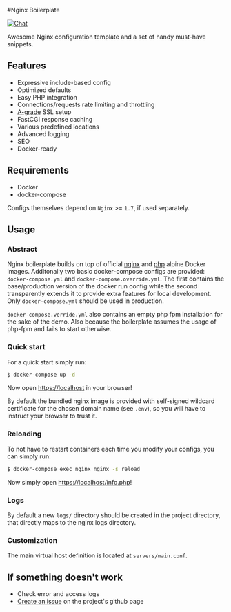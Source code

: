 #Nginx Boilerplate 

[![Chat](https://img.shields.io/gitter/room/gitterHQ/gitter.svg)](https://gitter.im/nginx-boilerplate/nginx-boilerplate)

Awesome Nginx configuration template and a set of handy must-have snippets.

## Features
 * Expressive include-based config
 * Optimized defaults
 * Easy PHP integration
 * Connections/requests rate limiting and throttling
 * [A-grade](https://www.ssllabs.com/ssltest/analyze.html) SSL setup
 * FastCGI response caching
 * Various predefined locations
 * Advanced logging
 * SEO
 * Docker-ready

## Requirements
 * Docker
 * docker-compose
 
Configs themselves depend on `Nginx` >= `1.7`, if used separately.
 
## Usage

### Abstract
Nginx boilerplate builds on top of official [nginx](https://hub.docker.com/_/nginx/) and [php](https://hub.docker.com/_/php/) alpine Docker images.
Additonally two basic docker-compose configs are provided: `docker-compose.yml` and `docker-compose.override.yml`.
The first contains the base/production version of the docker run config while the second transparently extends it to provide extra features for local development.
Only `docker-compose.yml` should be used in production.

`docker-compose.verride.yml` also contains an empty php fpm installation for the sake of the demo. Also because the boilerplate assumes the usage of php-fpm and fails to start otherwise.

### Quick start
For a quick start simply run:
```bash
$ docker-compose up -d
```

Now open [https://localhost](https://localhost) in your browser!

By default the bundled nginx image is provided with self-signed wildcard certificate for the chosen domain name (see `.env`), so you will have to instruct your browser to trust it.

### Reloading
To not have to restart containers each time you modify your configs, you can simply run:

```bash
$ docker-compose exec nginx nginx -s reload
```

Now simply open [https://localhost/info.php](https://localhost/info.php)!

### Logs
By default a new `logs/` directory should be created in the project directory, that directly maps to the nginx logs directory.


### Customization

The main virtual host definition is located at `servers/main.conf`.

## If something doesn't work
 * Check error and access logs
 * [Create an issue](https://github.com/nginx-boilerplate/nginx-boilerplate/issues/new) on the project's github page
